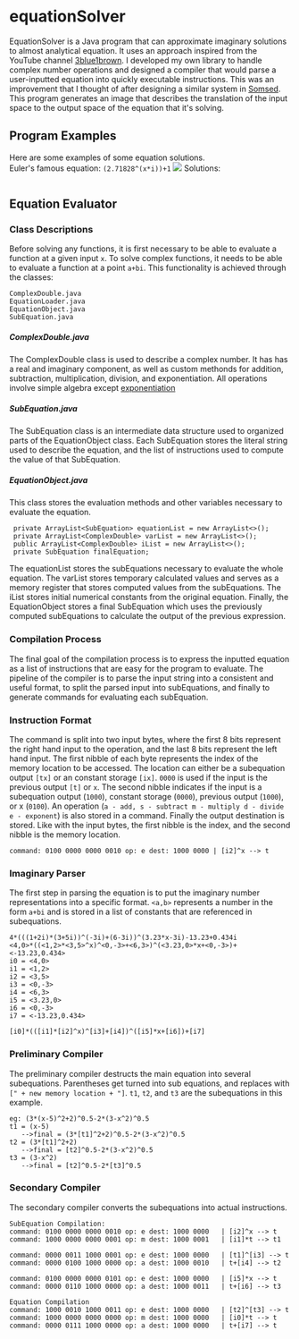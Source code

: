 # equationSolver
EquationSolver is a Java program that can approximate imaginary solutions to almost analytical equation. It uses an approach inspired from the YouTube channel [3blue1brown](https://youtu.be/uJYGmMbkCIs). I developed my own library to handle complex number operations and designed a compiler that would parse a user-inputted equation into quickly executable instructions. This was an improvement that I thought of after designing a similar system in [Somsed](https://somsed.solutions). This program generates an image that describes the translation of the input space to the output space of the equation that it's solving.

## Program Examples
Here are some examples of some equation solutions. <br>
Euler's famous equation:
`(2.71828^(x*i))+1`
![](https://i.imgur.com/UuMCOIj.png)
Solutions:
```

```

## Equation Evaluator
### Class Descriptions
Before solving any functions, it is first necessary to be able to evaluate a function at a given input ```x```. To solve complex functions, it needs to be able to evaluate a function at a point ```a+bi```. This functionality is achieved through the classes: 
```
ComplexDouble.java
EquationLoader.java
EquationObject.java
SubEquation.java
```

##### ComplexDouble.java
The ComplexDouble class is used to describe a complex number. It has has a real and imaginary component, as well as custom methonds for addition, subtraction, multiplication, division, and exponentiation. All operations involve simple algebra except [exponentiation](http://mathworld.wolfram.com/ComplexExponentiation.html)

##### SubEquation.java
The SubEquation class is an intermediate data structure used to organized parts of the EquationObject class. Each SubEquation stores the literal string used to describe the equation, and the list of instructions used to compute the value of that SubEquation. 

##### EquationObject.java
This class stores the evaluation methods and other variables necessary to evaluate the equation. 
```
 private ArrayList<SubEquation> equationList = new ArrayList<>();
 private ArrayList<ComplexDouble> varList = new ArrayList<>();
 public ArrayList<ComplexDouble> iList = new ArrayList<>();
 private SubEquation finalEquation;
```
The equationList stores the subEquations necessary to evaluate the whole equation. The varList stores temporary calculated values and serves as a memory register that stores computed values from the subEquations. The iList stores initial numerical constants from the original equation. Finally, the EquationObject stores a final SubEquation which uses the previously computed subEquations to calculate the output of the previous expression. 

### Compilation Process
The final goal of the compilation process is to express the inputted equation as a list of instructions that are easy for the program to evaluate. The pipeline of the compiler is to parse the input string into a consistent and useful format, to split the parsed input into subEquations, and finally to generate commands for evaluating each subEquation. 

### Instruction Format
The command is split into two input bytes, where the first 8 bits represent the right hand input to the operation, and the last 8 bits represent the left hand input. The first nibble of each byte represents the index of the memory location to be accessed. The location can either be a subequation output `[tx]` or an constant storage `[ix]`. `0000` is used if the input is the previous output `[t]` or `x`. The second nibble indicates if the input is a subequation output (`1000`), constant storage (`0000`), previous output (`1000`), or x (`0100`). An operation (`a - add, s - subtract m - multiply d - divide e - exponent`) is also stored in a command. Finally the output destination is stored. Like with the input bytes, the first nibble is the index, and the second nibble is the memory location. 
```
command: 0100 0000 0000 0010 op: e dest: 1000 0000 | [i2]^x --> t
```

### Imaginary Parser
The first step in parsing the equation is to put the imaginary number representations into a specific format. `<a,b>` represents a number in the form `a+bi` and is stored in a list of constants that are referenced in subequations. 
```
4*(((1+2i)*(3+5i))^(-3i)+(6-3i))^(3.23*x-3i)-13.23+0.434i
<4,0>*((<1,2>*<3,5>^x)^<0,-3>+<6,3>)^(<3.23,0>*x+<0,-3>)+<-13.23,0.434>
i0 = <4,0>
i1 = <1,2>
i2 = <3,5>
i3 = <0,-3>
i4 = <6,3>
i5 = <3.23,0>
i6 = <0,-3>
i7 = <-13.23,0.434>

[i0]*(([i1]*[i2]^x)^[i3]+[i4])^([i5]*x+[i6])+[i7]
```

### Preliminary Compiler
The preliminary compiler destructs the main equation into several subequations. Parentheses get turned into sub equations, and replaces with `[" + new memory location + "]`. `t1`, `t2`, and `t3` are the subequations in this example.
```
eg: (3*(x-5)^2+2)^0.5-2*(3-x^2)^0.5
t1 = (x-5)
   -->final = (3*[t1]^2+2)^0.5-2*(3-x^2)^0.5
t2 = (3*[t1]^2+2)
   -->final = [t2]^0.5-2*(3-x^2)^0.5
t3 = (3-x^2)
   -->final = [t2]^0.5-2*[t3]^0.5
```

### Secondary Compiler
The secondary compiler converts the subequations into actual instructions. 
```
SubEquation Compilation:
command: 0100 0000 0000 0010 op: e dest: 1000 0000   | [i2]^x --> t
command: 1000 0000 0000 0001 op: m dest: 1000 0001   | [i1]*t --> t1

command: 0000 0011 1000 0001 op: e dest: 1000 0000   | [t1]^[i3] --> t
command: 0000 0100 1000 0000 op: a dest: 1000 0010   | t+[i4] --> t2

command: 0100 0000 0000 0101 op: e dest: 1000 0000   | [i5]*x --> t
command: 0000 0110 1000 0000 op: a dest: 1000 0011   | t+[i6] --> t3

Equation Compilation
command: 1000 0010 1000 0011 op: e dest: 1000 0000   | [t2]^[t3] --> t
command: 1000 0000 0000 0000 op: m dest: 1000 0000   | [i0]*t --> t
command: 0000 0111 1000 0000 op: a dest: 1000 0000   | t+[i7] --> t
```

